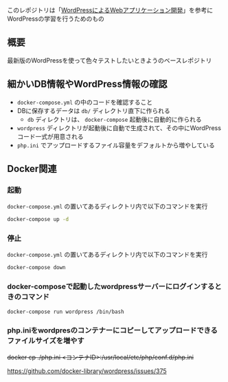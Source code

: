 このレポジトリは「[WordPressによるWebアプリケーション開発](https://www.amazon.co.jp/dp/4873117062)」を参考にWordPressの学習を行うためのもの

## 概要

最新版のWordPressを使って色々テストしたいときようのベースレポジトリ

## 細かいDB情報やWordPress情報の確認

- `docker-compose.yml` の中のコードを確認すること
- DBに保存するデータは `db/` ディレクトリ直下に作られる
  - `db` ディレクトリは、 `docker-compose` 起動後に自動的に作られる
- `wordpress` ディレクトリが起動後に自動で生成されて、その中にWordPressコード一式が用意される
- `php.ini` でアップロードするファイル容量をデフォルトから増やしている

## Docker関連

### 起動

`docker-compose.yml` の置いてあるディレクトリ内で以下のコマンドを実行

```sh
docker-compose up -d
```

### 停止

`docker-compose.yml` の置いてあるディレクトリ内で以下のコマンドを実行

```sh
docker-compose down
```

### docker-composeで起動したwordpressサーバーにログインするときのコマンド

```sh
docker-compose run wordpress /bin/bash
```

### php.iniをwordpresのコンテナーにコピーしてアップロードできるファイルサイズを増やす

~~docker cp ./php.ini <コンテナID>:/usr/local/etc/php/conf.d/php.ini~~

https://github.com/docker-library/wordpress/issues/375